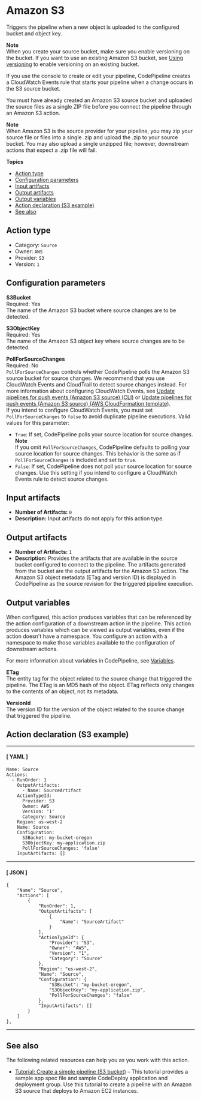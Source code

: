 # Amazon S3<a name="action-reference-S3"></a>

Triggers the pipeline when a new object is uploaded to the configured bucket and object key\.

**Note**  
When you create your source bucket, make sure you enable versioning on the bucket\. If you want to use an existing Amazon S3 bucket, see [Using versioning](http://docs.aws.amazon.com/AmazonS3/latest/dev/Versioning.html) to enable versioning on an existing bucket\.

If you use the console to create or edit your pipeline, CodePipeline creates a CloudWatch Events rule that starts your pipeline when a change occurs in the S3 source bucket\.

You must have already created an Amazon S3 source bucket and uploaded the source files as a single ZIP file before you connect the pipeline through an Amazon S3 action\.

**Note**  
When Amazon S3 is the source provider for your pipeline, you may zip your source file or files into a single \.zip and upload the \.zip to your source bucket\. You may also upload a single unzipped file; however, downstream actions that expect a \.zip file will fail\.

**Topics**
+ [Action type](#action-reference-S3-type)
+ [Configuration parameters](#action-reference-S3-config)
+ [Input artifacts](#action-reference-S3-input)
+ [Output artifacts](#action-reference-S3-output)
+ [Output variables](#action-reference-S3-variables)
+ [Action declaration \(S3 example\)](#action-reference-S3-example)
+ [See also](#action-reference-S3-links)

## Action type<a name="action-reference-S3-type"></a>
+ Category: `Source`
+ Owner: `AWS`
+ Provider: `S3`
+ Version: `1`

## Configuration parameters<a name="action-reference-S3-config"></a>

**S3Bucket**  
Required: Yes  
The name of the Amazon S3 bucket where source changes are to be detected\.

**S3ObjectKey**  
Required: Yes  
The name of the Amazon S3 object key where source changes are to be detected\.

**PollForSourceChanges**  
Required: No  
`PollForSourceChanges` controls whether CodePipeline polls the Amazon S3 source bucket for source changes\. We recommend that you use CloudWatch Events and CloudTrail to detect source changes instead\. For more information about configuring CloudWatch Events, see [Update pipelines for push events \(Amazon S3 source\) \(CLI\)](update-change-detection.md#update-change-detection-cli-S3) or [Update pipelines for push events \(Amazon S3 source\) \(AWS CloudFormation template\)](update-change-detection.md#update-change-detection-cfn-s3)\.  
If you intend to configure CloudWatch Events, you must set `PollForSourceChanges` to `false` to avoid duplicate pipeline executions\.
Valid values for this parameter:  
+ `True`: If set, CodePipeline polls your source location for source changes\.
**Note**  
If you omit `PollForSourceChanges`, CodePipeline defaults to polling your source location for source changes\. This behavior is the same as if `PollForSourceChanges` is included and set to `true`\.
+ `False`: If set, CodePipeline does not poll your source location for source changes\. Use this setting if you intend to configure a CloudWatch Events rule to detect source changes\.

## Input artifacts<a name="action-reference-S3-input"></a>
+ **Number of Artifacts:** `0`
+ **Description:** Input artifacts do not apply for this action type\.

## Output artifacts<a name="action-reference-S3-output"></a>
+ **Number of Artifacts:** `1` 
+ **Description:** Provides the artifacts that are available in the source bucket configured to connect to the pipeline\. The artifacts generated from the bucket are the output artifacts for the Amazon S3 action\. The Amazon S3 object metadata \(ETag and version ID\) is displayed in CodePipeline as the source revision for the triggered pipeline execution\.

## Output variables<a name="action-reference-S3-variables"></a>

When configured, this action produces variables that can be referenced by the action configuration of a downstream action in the pipeline\. This action produces variables which can be viewed as output variables, even if the action doesn't have a namespace\. You configure an action with a namespace to make those variables available to the configuration of downstream actions\.

For more information about variables in CodePipeline, see [Variables](reference-variables.md)\.

**ETag**  
The entity tag for the object related to the source change that triggered the pipeline\. The ETag is an MD5 hash of the object\. ETag reflects only changes to the contents of an object, not its metadata\.

**VersionId**  
The version ID for the version of the object related to the source change that triggered the pipeline\.

## Action declaration \(S3 example\)<a name="action-reference-S3-example"></a>

------
#### [ YAML ]

```
Name: Source
Actions:
  - RunOrder: 1
    OutputArtifacts:
      - Name: SourceArtifact
    ActionTypeId:
      Provider: S3
      Owner: AWS
      Version: '1'
      Category: Source
    Region: us-west-2
    Name: Source
    Configuration:
      S3Bucket: my-bucket-oregon
      S3ObjectKey: my-application.zip
      PollForSourceChanges: 'false'
    InputArtifacts: []
```

------
#### [ JSON ]

```
{
    "Name": "Source",
    "Actions": [
        {
            "RunOrder": 1,
            "OutputArtifacts": [
                {
                    "Name": "SourceArtifact"
                }
            ],
            "ActionTypeId": {
                "Provider": "S3",
                "Owner": "AWS",
                "Version": "1",
                "Category": "Source"
            },
            "Region": "us-west-2",
            "Name": "Source",
            "Configuration": {
                "S3Bucket": "my-bucket-oregon",
                "S3ObjectKey": "my-application.zip",
                "PollForSourceChanges": "false"
            },
            "InputArtifacts": []
        }
    ]
},
```

------

## See also<a name="action-reference-S3-links"></a>

The following related resources can help you as you work with this action\.
+ [Tutorial: Create a simple pipeline \(S3 bucket\)](tutorials-simple-s3.md) – This tutorial provides a sample app spec file and sample CodeDeploy application and deployment group\. Use this tutorial to create a pipeline with an Amazon S3 source that deploys to Amazon EC2 instances\.